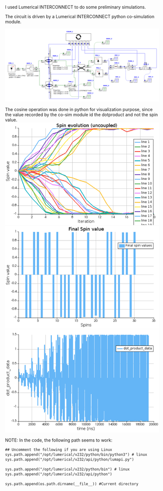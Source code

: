 I used Lumerical INTERCONNECT to do some preliminary simulations.

The circuit is driven by a Lumerical INTERCONNECT python co-simulation module.

![alt text](Ising.png)

The cosine operation was done in python for visualization purpose, since the value recorded by the co-sim module id the dotproduct and not the spin value. <br/>
![alt text](uncoupled_spins_evolution.png)
![alt text](final_spins.png)
![alt text](dot_product.png)

NOTE:
In the code, the following path seems to work:

```
## Uncomment the following if you are using Linux
sys.path.append("/opt/lumerical/v232/python/bin/python3") # linux
sys.path.append("/opt/lumerical/v232/api/python/lumapi.py") 

sys.path.append("/opt/lumerical/v232/python/bin") # linux
sys.path.append("/opt/lumerical/v232/api/python") 

sys.path.append(os.path.dirname(__file__)) #Current directory
```
